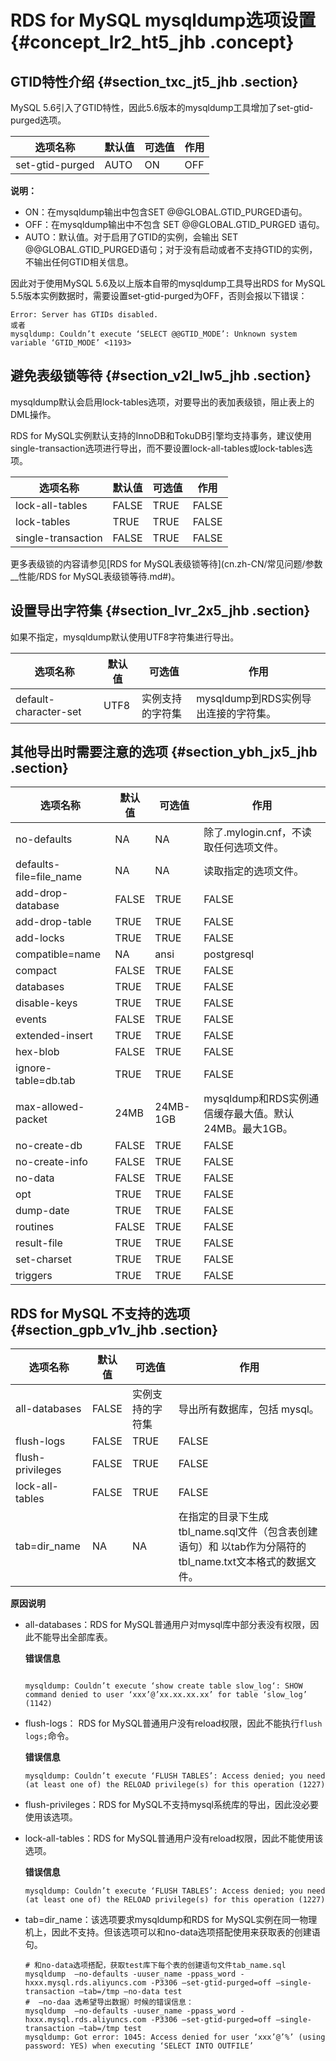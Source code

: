 # RDS for MySQL mysqldump选项设置 {#concept_lr2_ht5_jhb .concept}

## GTID特性介绍 {#section_txc_jt5_jhb .section}

MySQL 5.6引入了GTID特性，因此5.6版本的mysqldump工具增加了set-gtid-purged选项。

|选项名称|默认值|可选值|作用|
|----|---|---|--|
|set-gtid-purged|AUTO|ON|OFF|AUTO|是否输出 SET @@GLOBAL.GTID\_PURGED 子句。|

**说明：** 

-   ON：在mysqldump输出中包含SET @@GLOBAL.GTID\_PURGED语句。
-   OFF：在mysqldump输出中不包含 SET @@GLOBAL.GTID\_PURGED 语句。
-   AUTO：默认值。对于启用了GTID的实例，会输出 SET @@GLOBAL.GTID\_PURGED语句；对于没有启动或者不支持GTID的实例，不输出任何GTID相关信息。

因此对于使用MySQL 5.6及以上版本自带的mysqldump工具导出RDS for MySQL 5.5版本实例数据时，需要设置set-gtid-purged为OFF，否则会报以下错误：

```
Error: Server has GTIDs disabled.
或者
mysqldump: Couldn’t execute ‘SELECT @@GTID_MODE’: Unknown system variable ‘GTID_MODE’ <1193>
```

## 避免表级锁等待 {#section_v2l_lw5_jhb .section}

mysqldump默认会启用lock-tables选项，对要导出的表加表级锁，阻止表上的DML操作。

RDS for MySQL实例默认支持的InnoDB和TokuDB引擎均支持事务，建议使用single-transaction选项进行导出，而不要设置lock-all-tables或lock-tables选项。

|选项名称|默认值|可选值|作用|
|----|---|---|--|
|lock-all-tables|FALSE|TRUE|FALSE|在数据导出期间设置global read lock，所有库下的所有表在导出期间为只读。自动关闭lock-tables和single-transaction选项。RDS不支持该选项。|
|lock-tables|TRUE|TRUE|FALSE|导出期间在导出表上设置表级锁。默认开启。可以通过指定 skip-lock-tables选项来关闭。|
|single-transaction|FALSE|TRUE|FALSE|导出操作被放置在一个事务中执行。自动关闭lock-tables选项。|

更多表级锁的内容请参见[RDS for MySQL表级锁等待](cn.zh-CN/常见问题/参数__性能/RDS for MySQL表级锁等待.md#)。

## 设置导出字符集 {#section_lvr_2x5_jhb .section}

如果不指定，mysqldump默认使用UTF8字符集进行导出。

|选项名称|默认值|可选值|作用|
|----|---|---|--|
|default-character-set|UTF8|实例支持的字符集|mysqldump到RDS实例导出连接的字符集。|

## 其他导出时需要注意的选项 {#section_ybh_jx5_jhb .section}

|选项名称|默认值|可选值|作用|
|----|---|---|--|
|no-defaults|NA|NA|除了.mylogin.cnf，不读取任何选项文件。|
|defaults-file=file\_name|NA|NA|读取指定的选项文件。|
|add-drop-database|FALSE|TRUE|FALSE|在create database语句前增加drop database语句。|
|add-drop-table|TRUE|TRUE|FALSE|在create table语句前增加drop table语句，默认开启，使用选项skip-add-drop-table来关闭。|
|add-locks|TRUE|TRUE|FALSE|在表相关语句前后增加lock tables tab\_name write和unlock tables语句。这样在导入数据时可以加快数据导入。|
|compatible=name|NA|ansi|postgresql|oracle|mssql|增强与指定的数据库类型的兼容性。|
|compact|FALSE|TRUE|FALSE|启用skip-add-drop-table、skip-add-locks、skip-comments、skip-disable-keys、skip-set-charset 选项。|
|databases|TRUE|TRUE|FALSE|导出多个库。默认mysqldump将第一个名字识别为库，其后的名字识别为表。指定该选项后，mysqldump会将所有名称识别为库，并在每个库前增加create database和use database语句。|
|disable-keys|TRUE|TRUE|FALSE|在插入数据前后增加`/!40000 ALTER TABLE tab_name DISABLE KEYS /`和`/!40000 ALTER TABLE tab_name ENABLE KEYS /`语句来加速插入。该选项仅对 MyISAM 引擎表的非唯一索引有效。|
|events|FALSE|TRUE|FALSE|导出数据库内的计划事件（定时任务）。|
|extended-insert|TRUE|TRUE|FALSE|使用扩展的Insert语句，一条Insert语句插入多行。|
|hex-blob|FALSE|TRUE|FALSE|以16进制导出Binary、VarBinary、BLOB类型数据。如果跨版本迁移数据，建议增加该选项。|
|ignore-table=db.tab|TRUE|TRUE|FALSE|不导出某表或视图。格式：库名.表名（db.tab\)。可以多次使用该选项来忽略多张表。|
|max-allowed-packet|24MB|24MB-1GB|mysqldump和RDS实例通信缓存最大值。默认24MB。最大1GB。|
|no-create-db|FALSE|TRUE|FALSE|输出中不包含create database语句。|
|no-create-info|FALSE|TRUE|FALSE|输出中不包含create table语句。|
|no-data|FALSE|TRUE|FALSE|不导出数据。|
|opt|TRUE|TRUE|FALSE|启用add-drop-table、add-locks、create-options、disable-keys、extended-insert、lock-tables、quick、set-charset，可以通过指定skip-opt选项关闭默认opt选项。|
|dump-date|TRUE|TRUE|FALSE|如果指定了comments选项（默认开启），在输出的注释中显示导出日期时间。|
|routines|FALSE|TRUE|FALSE|导出存储过程和函数（默认不导出）。|
|result-file|TRUE|TRUE|FALSE|将输出重定向到文件。|
|set-charset|TRUE|TRUE|FALSE|在导出文件中加上set names default\_chararacter\_set。|
|triggers|TRUE|TRUE|FALSE|导出表上的Trigger。|

## RDS for MySQL 不支持的选项 {#section_gpb_v1v_jhb .section}

|选项名称|默认值|可选值|作用|
|----|---|---|--|
|all-databases|FALSE|实例支持的字符集|导出所有数据库，包括 mysql。|
|flush-logs|FALSE|TRUE|FALSE|导出前在实例中执行`flush logs;`命令。|
|flush-privileges|FALSE|TRUE|FALSE|导出mysql系统库后，输出中包含`flush privileges;`命令。|
|lock-all-tables|FALSE|TRUE|FALSE|在数据导出期间放置global read lock，所有库下的所有表在导出期间为只读。自动关闭lock-tables和single-transaction选项。|
|tab=dir\_name|NA|NA|在指定的目录下生成tbl\_name.sql文件（包含表创建语句）和 以tab作为分隔符的tbl\_name.txt文本格式的数据文件。|

**原因说明**

-   all-databases：RDS for MySQL普通用户对mysql库中部分表没有权限，因此不能导出全部库表。

    **错误信息**

    ```
    
    mysqldump: Couldn’t execute ‘show create table slow_log‘: SHOW command denied to user ‘xxx’@’xx.xx.xx.xx’ for table ‘slow_log’ (1142)
    ```

-   flush-logs： RDS for MySQL普通用户没有reload权限，因此不能执行`flush logs;`命令。

    **错误信息**

    ```
    mysqldump: Couldn’t execute ‘FLUSH TABLES’: Access denied; you need (at least one of) the RELOAD privilege(s) for this operation (1227)
    ```

-   flush-privileges：RDS for MySQL不支持mysql系统库的导出，因此没必要使用该选项。
-   lock-all-tables：RDS for MySQL普通用户没有reload权限，因此不能使用该选项。

    **错误信息**

    ```
    mysqldump: Couldn’t execute ‘FLUSH TABLES’: Access denied; you need (at least one of) the RELOAD privilege(s) for this operation (1227)
    ```

-   tab=dir\_name：该选项要求mysqldump和RDS for MySQL实例在同一物理机上，因此不支持。但该选项可以和no-data选项搭配使用来获取表的创建语句。

    ```
    # 和no-data选项搭配，获取test库下每个表的创建语句文件tab_name.sql
    mysqldump  —no-defaults -uuser_name -ppass_word -hxxx.mysql.rds.aliyuncs.com -P3306 —set-gtid-purged=off —single-transaction —tab=/tmp —no-data test
    #  —no-daa 选希望导出数据）时候的错误信息：
    mysqldump  —no-defaults -uuser_name -ppass_word -hxxx.mysql.rds.aliyuncs.com -P3306 —set-gtid-purged=off —single-transaction —tab=/tmp test
    mysqldump: Got error: 1045: Access denied for user ‘xxx’@’%’ (using password: YES) when executing ‘SELECT INTO OUTFILE’
    ```


